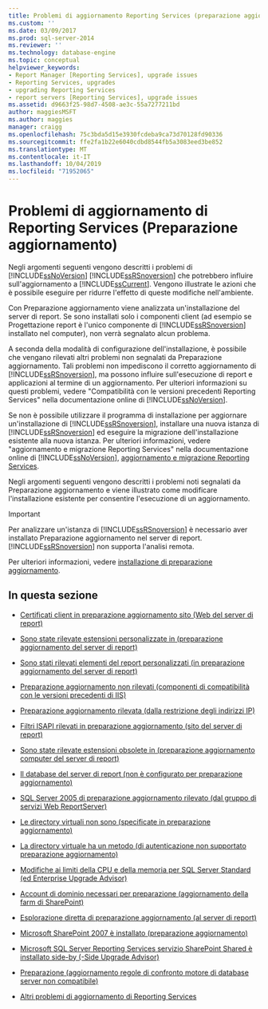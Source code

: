 ```yaml
---
title: Problemi di aggiornamento Reporting Services (preparazione aggiornamento) | Microsoft Docs
ms.custom: ''
ms.date: 03/09/2017
ms.prod: sql-server-2014
ms.reviewer: ''
ms.technology: database-engine
ms.topic: conceptual
helpviewer_keywords:
- Report Manager [Reporting Services], upgrade issues
- Reporting Services, upgrades
- upgrading Reporting Services
- report servers [Reporting Services], upgrade issues
ms.assetid: d9663f25-98d7-4508-ae3c-55a7277211bd
author: maggiesMSFT
ms.author: maggies
manager: craigg
ms.openlocfilehash: 75c3bda5d15e3930fcdeba9ca73d70128fd90336
ms.sourcegitcommit: ffe2fa1b22e6040cdbd8544fb5a3083eed3be852
ms.translationtype: MT
ms.contentlocale: it-IT
ms.lasthandoff: 10/04/2019
ms.locfileid: "71952065"
---
```

# <a name="reporting-services-upgrade-issues-upgrade-advisor"></a>Problemi di aggiornamento di Reporting Services (Preparazione aggiornamento)
  Negli argomenti seguenti vengono descritti i problemi di [!INCLUDE[ssNoVersion](../../includes/ssnoversion-md.md)] [!INCLUDE[ssRSnoversion](../../includes/ssrsnoversion-md.md)] che potrebbero influire sull'aggiornamento a [!INCLUDE[ssCurrent](../../includes/sscurrent-md.md)]. Vengono illustrate le azioni che è possibile eseguire per ridurre l'effetto di queste modifiche nell'ambiente.  
  
 Con Preparazione aggiornamento viene analizzata un'installazione del server di report. Se sono installati solo i componenti client (ad esempio se Progettazione report è l'unico componente di [!INCLUDE[ssRSnoversion](../../includes/ssrsnoversion-md.md)] installato nel computer), non verrà segnalato alcun problema.  
  
 A seconda della modalità di configurazione dell'installazione, è possibile che vengano rilevati altri problemi non segnalati da Preparazione aggiornamento. Tali problemi non impediscono il corretto aggiornamento di [!INCLUDE[ssRSnoversion](../../includes/ssrsnoversion-md.md)], ma possono influire sull'esecuzione di report e applicazioni al termine di un aggiornamento. Per ulteriori informazioni su questi problemi, vedere "Compatibilità con le versioni precedenti Reporting Services" nella documentazione online di [!INCLUDE[ssNoVersion](../../includes/ssnoversion-md.md)].  
  
 Se non è possibile utilizzare il programma di installazione per aggiornare un'installazione di [!INCLUDE[ssRSnoversion](../../includes/ssrsnoversion-md.md)], installare una nuova istanza di [!INCLUDE[ssRSnoversion](../../includes/ssrsnoversion-md.md)] ed eseguire la migrazione dell'installazione esistente alla nuova istanza. Per ulteriori informazioni, vedere "aggiornamento e migrazione Reporting Services" nella documentazione online di [!INCLUDE[ssNoVersion](../../includes/ssnoversion-md.md)], [aggiornamento e migrazione Reporting Services](../../reporting-services/install-windows/upgrade-and-migrate-reporting-services.md).  
  
 Negli argomenti seguenti vengono descritti i problemi noti segnalati da Preparazione aggiornamento e viene illustrato come modificare l'installazione esistente per consentire l'esecuzione di un aggiornamento.  
  
> [!IMPORTANT]  
>  Per analizzare un'istanza di [!INCLUDE[ssRSnoversion](../../includes/ssrsnoversion-md.md)] è necessario aver installato Preparazione aggiornamento nel server di report. [!INCLUDE[ssRSnoversion](../../includes/ssrsnoversion-md.md)] non supporta l'analisi remota.  
>   
>  Per ulteriori informazioni, vedere [installazione di preparazione aggiornamento](../../../2014/sql-server/install/installing-upgrade-advisor.md).  
  
## <a name="in-this-section"></a>In questa sezione  
  
-   [Certificati client in preparazione aggiornamento sito &#40;Web del server di report&#41;](../../../2014/sql-server/install/client-certificates-on-the-report-server-web-site-upgrade-advisor.md)  
  
-   [Sono state rilevate estensioni personalizzate in &#40;preparazione aggiornamento del server di report&#41;](../../../2014/sql-server/install/custom-extensions-were-detected-on-the-report-server-upgrade-advisor.md)  
  
-   [Sono stati rilevati elementi del report personalizzati &#40;in preparazione aggiornamento del server di report&#41;](../../../2014/sql-server/install/custom-report-items-were-detected-on-the-report-server-upgrade-advisor.md)  
  
-   [Preparazione aggiornamento non rilevati &#40;componenti di compatibilità con le versioni precedenti di IIS&#41;](../../../2014/sql-server/install/iis-backward-compatibility-components-were-not-detected-upgrade-advisor.md)  
  
-   [Preparazione aggiornamento rilevata &#40;dalla restrizione degli indirizzi IP&#41;](../../../2014/sql-server/install/ip-address-restriction-detected-upgrade-advisor.md)  
  
-   [Filtri ISAPI rilevati in preparazione aggiornamento &#40;sito del server di report&#41;](../../../2014/sql-server/install/isapi-filters-detected-on-the-report-server-site-upgrade-advisor.md)  
  
-   [Sono state rilevate estensioni obsolete in &#40;preparazione aggiornamento computer del server di report&#41;](../../../2014/sql-server/install/obsolete-extensions-were-detected-on-the-report-server-computer-upgrade-advisor.md)  
  
-   [Il database del server di report &#40;non è configurato per preparazione aggiornamento&#41;](../../../2014/sql-server/install/report-server-database-is-not-configured-upgrade-advisor.md)  
  
-   [SQL Server 2005 di preparazione aggiornamento rilevato &#40;dal gruppo di servizi Web ReportServer&#41;](../../../2014/sql-server/install/sql-server-2005-report-server-web-service-group-detected-upgrade-advisor.md)  
  
-   [Le directory virtuali non sono &#40;specificate in preparazione aggiornamento&#41;](../../../2014/sql-server/install/virtual-directories-are-unspecified-upgrade-advisor.md)  
  
-   [La directory virtuale ha un metodo &#40;di autenticazione non supportato preparazione aggiornamento&#41;](../../../2014/sql-server/install/virtual-directory-has-unsupported-authentication-method-upgrade-advisor.md)  
  
-   [Modifiche ai limiti della CPU e della memoria per SQL Server Standard &#40;ed Enterprise Upgrade Advisor&#41;](../../../2014/sql-server/install/cpu-memory-limits-changes-sql-server-standard-enterprise-upgrade-advisor.md)  
  
-   [Account di dominio necessari per preparazione &#40;aggiornamento della farm di SharePoint&#41;](../../../2014/sql-server/install/domain-accounts-required-for-sharepoint-farm-upgrade-advisor.md)  
  
-   [Esplorazione diretta di preparazione aggiornamento &#40;al server di report&#41;](../../../2014/sql-server/install/direct-browsing-to-report-server-upgrade-advisor.md)  
  
-   [Microsoft SharePoint 2007 è installato &#40;preparazione aggiornamento&#41;](../../../2014/sql-server/install/microsoft-sharepoint-2007-is-installed-upgrade-advisor.md)  
  
-   [Microsoft SQL Server Reporting Services servizio SharePoint Shared è installato side-by &#40;-Side Upgrade Advisor&#41;](../../../2014/sql-server/install/sql-server-reporting-services-sharepoint-shared-service-side-by-side-upgrade-advisor.md)  
  
-   [Preparazione &#40;aggiornamento regole di confronto motore di database server non compatibile&#41;](../../../2014/sql-server/install/incompatible-database-engine-server-collation-upgrade-advisor.md)  
  
-   [Altri problemi di aggiornamento di Reporting Services](../../../2014/sql-server/install/other-reporting-services-upgrade-issues.md)  
  
  
